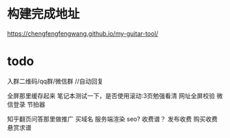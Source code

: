 # 构建完成地址
https://chengfengfengwang.github.io/my-guitar-tool/

# todo
入群二维码/qq群/微信群 //自动回复

全屏那里缓存起来
笔记本测试一下，是否使用滚动:3页勉强看清
网址全屏校验
微信登录
节拍器

知乎翻页问答那里做推广
买域名
服务端渲染 seo?
收费谱？
发布收费
购买收费
悬赏求谱